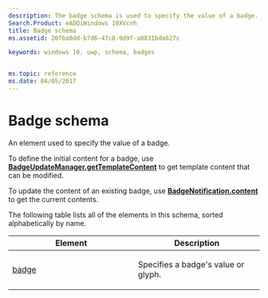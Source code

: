 ```yaml
---
description: The badge schema is used to specify the value of a badge.
Search.Product: eADQiWindows 10XVcnh
title: Badge schema
ms.assetid: 20fba0dd-b7d6-47c8-9d9f-a8831bda627c

keywords: windows 10, uwp, schema, badges


ms.topic: reference
ms.date: 04/05/2017
---
```


# Badge schema


An element used to specify the value of a badge.

To define the initial content for a badge, use [**BadgeUpdateManager.getTemplateContent**](/uwp/api/Windows.UI.Notifications.BadgeUpdateManager) to get template content that can be modified.

To update the content of an existing badge, use [**BadgeNotification.content**](/uwp/api/Windows.UI.Notifications.BadgeNotification) to get the current contents.

The following table lists all of the elements in this schema, sorted alphabetically by name.

<table>
<colgroup>
<col width="50%" />
<col width="50%" />
</colgroup>
<thead>
<tr class="header">
<th>Element</th>
<th>Description</th>
</tr>
</thead>
<tbody>
<tr class="odd">
<td><a href="element-badge.md">badge</a> </td>
<td><p>Specifies a badge's value or glyph.</p></td>
</tr>
</tbody>
</table>

 

 

 
